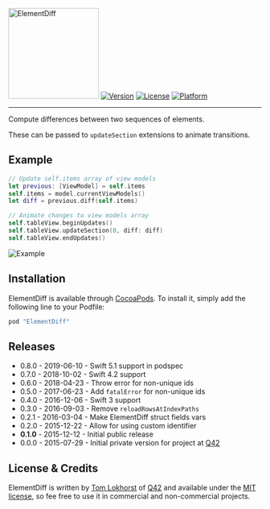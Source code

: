 <img src="https://cloud.githubusercontent.com/assets/75655/11761766/ec67aedc-a0cf-11e5-9a9f-b069cc57f555.png" width="180" alt="ElementDiff"> [![Version](https://img.shields.io/cocoapods/v/ElementDiff.svg?style=flat)](http://cocoapods.org/pods/ElementDiff)
[![License](https://img.shields.io/cocoapods/l/ElementDiff.svg?style=flat)](http://cocoapods.org/pods/ElementDiff)
[![Platform](https://img.shields.io/cocoapods/p/ElementDiff.svg?style=flat)](http://cocoapods.org/pods/ElementDiff)

<hr>

Compute differences between two sequences of elements.

These can be passed to `updateSection` extensions to animate transitions.

## Example

```swift
// Update self.items array of view models
let previous: [ViewModel] = self.items
self.items = model.currentViewModels()
let diff = previous.diff(self.items)

// Animate changes to view models array
self.tableView.beginUpdates()
self.tableView.updateSection(0, diff: diff)
self.tableView.endUpdates()
```

![Example](https://cloud.githubusercontent.com/assets/75655/20943974/f6c3956e-bc01-11e6-8514-7718d2997f67.gif)


## Installation

ElementDiff is available through [CocoaPods](http://cocoapods.org). To install
it, simply add the following line to your Podfile:

```ruby
pod "ElementDiff"
```

Releases
--------

 - 0.8.0 - 2019-06-10 - Swift 5.1 support in podspec
 - 0.7.0 - 2018-10-02 - Swift 4.2 support
 - 0.6.0 - 2018-04-23 - Throw error for non-unique ids
 - 0.5.0 - 2017-06-23 - Add `fatalError` for non-unique ids
 - 0.4.0 - 2016-12-06 - Swift 3 support
 - 0.3.0 - 2016-09-03 - Remove `reloadRowsAtIndexPaths`
 - 0.2.1 - 2016-03-04 - Make ElementDiff struct fields vars
 - 0.2.0 - 2015-12-22 - Allow for using custom identifier
 - **0.1.0** - 2015-12-12 - Initial public release
 - 0.0.0 - 2015-07-29 - Initial private version for project at [Q42](http://q42.com)

## License & Credits

ElementDiff is written by [Tom Lokhorst](https://twitter.com/tomlokhorst) of [Q42](https://q42.com) and available under the [MIT license](https://github.com/Q42/ElementDiff/blob/master/LICENSE), so fee free to use it in commercial and non-commercial projects.
